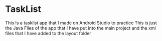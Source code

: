 # TaskList
This Is a tasklist app that I made on Android Studio to practice
This is just the Java Files of the app that I have put into the main project and the xml files that I have added to the layout folder
